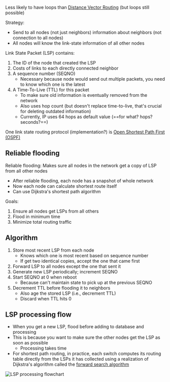 Less likely to have loops than [Distance Vector Routing](OSI%20layers/Network%20layer/Routing/Distance%20Vector%20Routing.md) (but loops still possible)

Strategy:
- Send to all nodes (not just neighbors) information about neighbors (not connection to all nodes)
- All nodes will know the link-state information of all other nodes

Link State Packet (LSP) contains:
1. The ID of the node that created the LSP
2. Costs of links to each directly connected neighbor
3. A sequence number (SEQNO)
	- Necessary because node would send out multiple packets, you need to know which one is the latest
4. A Time-To-Live (TTL) for this packet
	- To make sure old information is eventually removed from the network
	- Also uses hop count (but doesn't replace time-to-live, that's crucial for deleting outdated information)
	- Currently, IP uses 64 hops as default value (==for what? hops? seconds?==)

One link state routing protocol (implementation?) is [Open Shortest Path First (OSPF)](OSI%20layers/Network%20layer/Routing/OSPF.md)

## Reliable flooding

Reliable flooding: Makes sure all nodes in the network get a copy of LSP from all other nodes
- After reliable flooding, each node has a snapshot of whole network
- Now each node can calculate shortest route itself
- Can use Dijkstra's shortest path algorithm

Goals:
1. Ensure all nodes get LSPs from all others
2. Flood in minimum time
3. Minimize total routing traffic

## Algorithm

1. Store most recent LSP from each node
	- Knows which one is most recent based on sequence number
	- If get two identical copies, accept the one that came first
1. Forward LSP to all nodes except the one that sent it
2. Generate new LSP periodically; increment SEQNO
3. Start SEQNO at 0 when reboot
	- Because can't maintain state to pick up at the previous SEQNO
4. Decrement TTL before flooding it to neighbors
	- Also age the stored LSP (i.e., decrement TTL)
	- Discard when TTL hits 0

## LSP processing flow

- When you get a new LSP, flood before adding to database and processing
- This is because you want to make sure the other nodes get the LSP as soon as possible
	- Processing takes time
- For shortest path routing, in practice, each switch computes its routing table directly from the LSPs it has collected using a realization of Dijkstra's algorithm called the [forward search algorithm](OSI%20layers/Network%20layer/Routing/Forward%20search%20algorithm.md)


![LSP processing flowchart](img/link-state-routing-flowchart.png)
